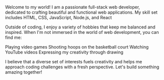Welcome to my world!
I am a passionate full-stack web developer, dedicated to crafting beautiful and functional web applications. My skill set includes HTML, CSS, JavaScript, Node.js, and React


Outside of coding, I enjoy a variety of hobbies that keep me balanced and inspired. When I'm not immersed in the world of web development, you can find me:

 Playing video games 
 Shooting hoops on the basketball court 
 Watching YouTube videos 
 Expressing my creativity through drawing 

I believe that a diverse set of interests fuels creativity and helps me approach coding challenges with a fresh perspective. Let's build something amazing together!
